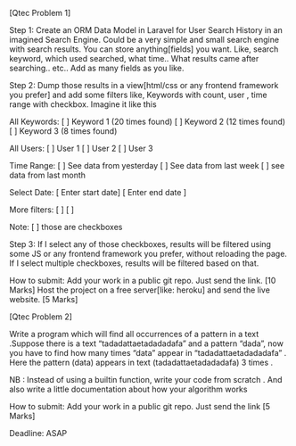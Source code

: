 [Qtec Problem 1]

Step 1: Create an ORM Data Model in Laravel for User Search History in an imagined Search Engine. Could be a very simple and small search engine with search results. You can store anything[fields] you want. Like, search keyword, which used searched, what time.. What results came after searching.. etc.. Add as many fields as you like. 

Step 2: Dump those results in a view[html/css or any frontend framework you prefer] and add some filters like, 
Keywords with count, user , time range with checkbox. Imagine it like this

All Keywords:
[ ] Keyword 1 (20 times found)
[ ]  Keyword 2 (12 times found)
[ ]  Keyword 3 (8 times found)

All Users:
[ ] User 1
[ ] User 2
[ ] User 3

Time Range:
[ ] See data from yesterday
[ ] See data from last week
[ ] see data from last month 

Select Date:
[ Enter start date]
[ Enter end date ]

More filters:
[ ]
[ ]

Note: [ ] those are checkboxes

Step 3: If I select any of those checkboxes, results will be filtered using some JS or any frontend framework you prefer, without reloading the page. If I select multiple checkboxes, results will be filtered based on that.

How to submit:
Add your work in a public git repo. Just send the link. [10 Marks]
Host the project on a free server[like: heroku] and send the live website. [5 Marks]


[Qtec Problem 2]


Write a program which will find all occurrences of a pattern in a text .Suppose there is a text “tadadattaetadadadafa” and a  pattern “dada”, now you have to find how many times “data” appear in “tadadattaetadadadafa” . Here the pattern (data) appears in text (tadadattaetadadadafa) 3 times .


NB :  Instead of using a builtin function,  write your code from scratch . And also write a little documentation about  how your algorithm works


How to submit:
Add your work in a public git repo. Just send the link [5 Marks]


Deadline:
ASAP

